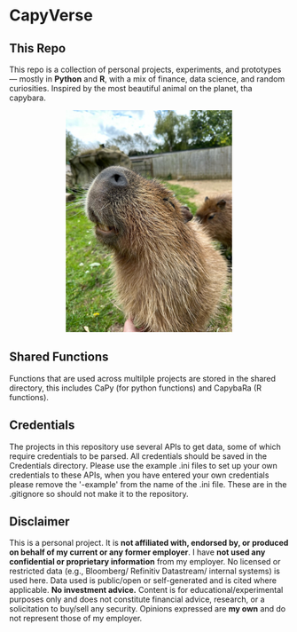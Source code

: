 # CapyVerse

## This Repo
This repo is a collection of personal projects, 
experiments, and prototypes — mostly in **Python** 
and **R**, with a mix of finance, data science, and random 
curiosities. Inspired by the most beautiful animal on the
planet, tha capybara.

<p align="center">
  <img src="assets/CapyPic.jpeg" alt="Capybara Mascot" width="300"/>
</p>

## Shared Functions

Functions that are used across multilple projects are stored in the shared 
directory, this includes CaPy (for python functions) and CapybaRa (R functions).

## Credentials

The projects in this repository use several APIs to get data, some
of which require credentials to be parsed. All credentials should be
saved in the Credentials directory. Please use the example .ini files
to set up your own credentials to these APIs, when you have entered
your own credentials please remove the '-example' from the name of 
the .ini file. These are in the .gitignore so should not make it to
the repository.


## Disclaimer

This is a personal project. It is **not affiliated with, endorsed by, 
or produced on behalf of my current or any former employer**.
I have **not used any confidential or proprietary information** from my
employer. No licensed or restricted data (e.g., Bloomberg/ Refinitiv 
Datastream/ internal systems) is used here. Data used is public/open
or self-generated and is cited where applicable.
**No investment advice.** Content is for educational/experimental 
purposes only and does not constitute financial advice, research, 
or a solicitation to buy/sell any security.
Opinions expressed are **my own** and do not represent those of my employer.
